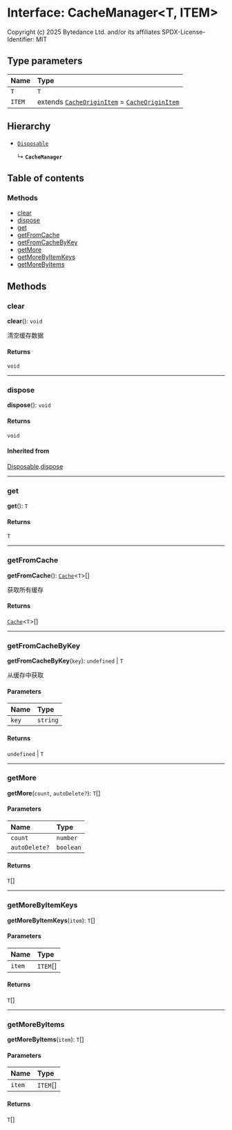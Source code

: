 # Interface: CacheManager\<T, ITEM>

Copyright (c) 2025 Bytedance Ltd. and/or its affiliates
SPDX-License-Identifier: MIT

## Type parameters

| Name | Type |
| :------ | :------ |
| `T` | `T` |
| `ITEM` | extends [`CacheOriginItem`](/en/auto-docs/fixed-layout-editor/interfaces/CacheOriginItem.md) = [`CacheOriginItem`](/en/auto-docs/fixed-layout-editor/interfaces/CacheOriginItem.md) |

## Hierarchy

* [`Disposable`](/en/auto-docs/fixed-layout-editor/interfaces/Disposable-1.md)

  ↳ **`CacheManager`**

## Table of contents

### Methods

* [clear](/en/auto-docs/fixed-layout-editor/interfaces/CacheManager.md#clear)
* [dispose](/en/auto-docs/fixed-layout-editor/interfaces/CacheManager.md#dispose)
* [get](/en/auto-docs/fixed-layout-editor/interfaces/CacheManager.md#get)
* [getFromCache](/en/auto-docs/fixed-layout-editor/interfaces/CacheManager.md#getfromcache)
* [getFromCacheByKey](/en/auto-docs/fixed-layout-editor/interfaces/CacheManager.md#getfromcachebykey)
* [getMore](/en/auto-docs/fixed-layout-editor/interfaces/CacheManager.md#getmore)
* [getMoreByItemKeys](/en/auto-docs/fixed-layout-editor/interfaces/CacheManager.md#getmorebyitemkeys)
* [getMoreByItems](/en/auto-docs/fixed-layout-editor/interfaces/CacheManager.md#getmorebyitems)

## Methods

### clear

**clear**(): `void`

清空缓存数据

#### Returns

`void`

***

### dispose

**dispose**(): `void`

#### Returns

`void`

#### Inherited from

[Disposable](/en/auto-docs/fixed-layout-editor/interfaces/Disposable-1.md).[dispose](/en/auto-docs/fixed-layout-editor/interfaces/Disposable-1.md#dispose)

***

### get

**get**(): `T`

#### Returns

`T`

***

### getFromCache

**getFromCache**(): [`Cache`](/en/auto-docs/fixed-layout-editor/types/Cache-1.md)<`T`>\[]

获取所有缓存

#### Returns

[`Cache`](/en/auto-docs/fixed-layout-editor/types/Cache-1.md)<`T`>\[]

***

### getFromCacheByKey

**getFromCacheByKey**(`key`): `undefined` | `T`

从缓存中获取

#### Parameters

| Name | Type |
| :------ | :------ |
| `key` | `string` |

#### Returns

`undefined` | `T`

***

### getMore

**getMore**(`count`, `autoDelete?`): `T`\[]

#### Parameters

| Name | Type |
| :------ | :------ |
| `count` | `number` |
| `autoDelete?` | `boolean` |

#### Returns

`T`\[]

***

### getMoreByItemKeys

**getMoreByItemKeys**(`item`): `T`\[]

#### Parameters

| Name | Type |
| :------ | :------ |
| `item` | `ITEM`\[] |

#### Returns

`T`\[]

***

### getMoreByItems

**getMoreByItems**(`item`): `T`\[]

#### Parameters

| Name | Type |
| :------ | :------ |
| `item` | `ITEM`\[] |

#### Returns

`T`\[]
